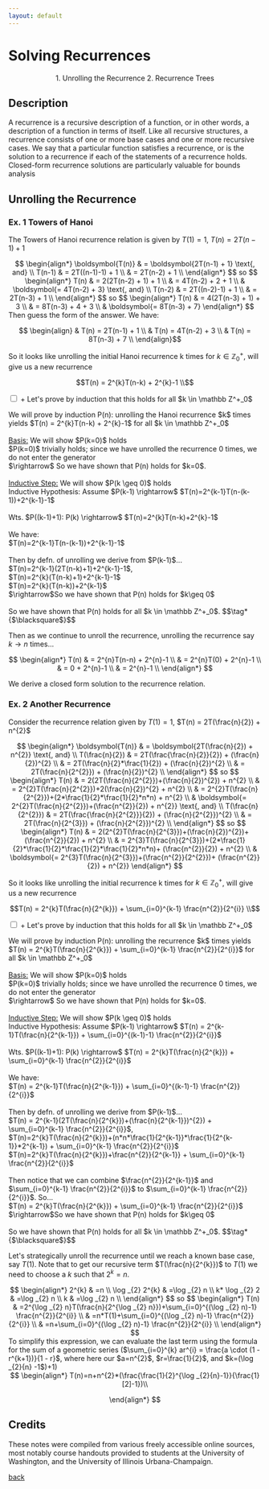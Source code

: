 ```yaml
---
layout: default
---
```


# Solving Recurrences

<p align="center">
  1. Unrolling the Recurrence
  2. Recurrence Trees
</p>

## Description

A recurrence is a recursive description of a function, or in other words, a description of a function in terms of itself. Like all recursive structures, a recurrence consists of one or more base cases and one or more recursive cases. We say that a particular function satisfies a recurrence, or is the solution to a recurrence if each of the statements of a recurrence holds. Closed-form recurrence solutions are particularly valuable for bounds analysis 

## Unrolling the Recurrence
### Ex. 1 Towers of Hanoi
The Towers of Hanoi recurrence relation is given by $T(1) = 1$, $T(n) = 2T(n-1) + 1$
<center>
$$
\begin{align*}
\boldsymbol{T(n)} & = \boldsymbol{2T(n-1) + 1} \text{, and} \\
T(n-1) & = 2T((n-1)-1) + 1 \\
& = 2T(n-2) + 1 \\
\end{align*}
$$
so
$$
\begin{align*}
T(n) & = 2(2T(n-2) + 1) + 1 \\
& = 4T(n-2) + 2 + 1 \\
& \boldsymbol{= 4T(n-2) + 3} \text{, and} \\
T(n-2) & = 2T((n-2)-1) + 1 \\
& = 2T(n-3) + 1 \\
\end{align*}
$$
so
$$
\begin{align*}
T(n) & = 4(2T(n-3) + 1) + 3 \\
& = 8T(n-3) + 4 + 3 \\
& \boldsymbol{= 8T(n-3) + 7}
\end{align*}
$$  
</center>
Then guess the form of the answer. We have: 

$$
\begin{align}
& T(n) = 2T(n-1) + 1 \\
& T(n) = 4T(n-2) + 3 \\
& T(n) = 8T(n-3) + 7 \\
\end{align}$$

So it looks like unrolling the initial Hanoi recurrence k times for $k \in \mathbb Z^+_0$, will give us a new recurrence

$$T(n) = 2^{k}T(n-k) + 2^{k}-1 \\$$

<div class="accordion">
  <div class="accordion-item">
    <input type="checkbox" class="accordion-input" id="p1-1">
    <label class="accordion-header" for="p1-1">+ Let's prove by induction that this holds for all $k \in \mathbb Z^+_0$</label>
    <div class="accordion-content">
      <p>
      We will prove by induction P(n): unrolling the Hanoi recurrence $k$ times yields $T(n) = 2^{k}T(n-k) + 2^{k}-1$ for all $k \in \mathbb Z^+_0$<br><br> 
      <u>Basis:</u> We will show $P(k=0)$ holds<br>
      $P(k=0)$ trivially holds; since we have unrolled the recurrence 0 times, we do not enter the generator<br>
      $\rightarrow$ So we have shown that P(n) holds for $k=0$.<br><br>
      <u>Inductive Step:</u> We will show $P(k \geq 0)$ holds<br> 
      Inductive Hypothesis:
      Assume $P(k-1) \rightarrow$ $T(n)=2^{k-1}T(n-(k-1))+2^{k-1}-1$<br><br>
      Wts. $P((k-1)+1): P(k) \rightarrow$ $T(n)=2^{k}T(n-k)+2^{k}-1$<br><br>
      We have:<br>
      $T(n)=2^{k-1}T(n-(k-1))+2^{k-1}-1$<br><br>
      Then by defn. of unrolling we derive from $P(k-1)$...<br>
      $T(n)=2^{k-1}(2T(n-k)+1)+2^{k-1}-1$, <br>
      $T(n)=2^{k}(T(n-k)+1)+2^{k-1}-1$<br>
      $T(n)=2^{k}(T(n-k))+2^{k-1}$<br>
      $\rightarrow$So we have shown that P(n) holds for $k\geq 0$<br><br>
      So we have shown that P(n) holds for all $k \in \mathbb Z^+_0$.
      $$\tag*{$\blacksquare$}$$
      </p>
    </div>
  </div>
</div>

Then as we continue to unroll the recurrence, unrolling the recurrence say $k \rightarrow n$ times...

$$
\begin{align*}
T(n) & = 2^{n}T(n-n) + 2^{n}-1 \\
& = 2^{n}T(0) + 2^{n}-1 \\
& = 0 + 2^{n}-1 \\
& = 2^{n}-1 \\
\end{align*}
$$

We derive a closed form solution to the recurrence relation.

### Ex. 2 Another Recurrence
Consider the recurrence relation given by $T(1) = 1$, $T(n) = 2T(\frac{n}{2}) + n^{2}$
<center>
$$
\begin{align*}
\boldsymbol{T(n)} & = \boldsymbol{2T(\frac{n}{2}) + n^{2}} \text{, and} \\
T(\frac{n}{2}) & = 2T(\frac{\frac{n}{2}}{2}) + (\frac{n}{2})^{2} \\
& = 2T(\frac{n}{2}*\frac{1}{2}) + (\frac{n}{2})^{2} \\
& = 2T(\frac{n}{2^{2}}) + (\frac{n}{2})^{2} \\
\end{align*}
$$
so
$$
\begin{align*}
T(n) & = 2(2T(\frac{n}{2^{2}})+(\frac{n}{2})^{2}) + n^{2} \\
& = 2^{2}T(\frac{n}{2^{2}})+2(\frac{n}{2})^{2} + n^{2} \\
& = 2^{2}T(\frac{n}{2^{2}})+(2*\frac{1}{2}*\frac{1}{2}*n*n) + n^{2} \\
& \boldsymbol{= 2^{2}T(\frac{n}{2^{2}})+(\frac{n^{2}}{2}) + n^{2}} \text{, and} \\
T(\frac{n}{2^{2}}) & = 2T(\frac{\frac{n}{2^{2}}}{2}) + (\frac{n}{2^{2}})^{2} \\
& = 2T(\frac{n}{2^{3}}) + (\frac{n}{2^{2}})^{2} \\
\end{align*}
$$
so
$$
\begin{align*}
T(n) & = 2(2^{2}T(\frac{n}{2^{3}})+(\frac{n}{2})^{2})+ (\frac{n^{2}}{2}) + n^{2} \\
& = 2^{3}T(\frac{n}{2^{3}})+(2*\frac{1}{2}*\frac{1}{2}*\frac{1}{2}*\frac{1}{2}*n*n)+ (\frac{n^{2}}{2}) + n^{2} \\
& \boldsymbol{= 2^{3}T(\frac{n}{2^{3}})+(\frac{n^{2}}{2^{2}})+ (\frac{n^{2}}{2}) + n^{2}}
\end{align*}
$$  
</center>

So it looks like unrolling the initial recurrence k times for $k \in \mathbb Z^+_0$, will give us a new recurrence

$$T(n) = 2^{k}T(\frac{n}{2^{k}}) + \sum_{i=0}^{k-1} \frac{n^{2}}{2^{i}} \\$$


<div class="accordion">
  <div class="accordion-item">
    <input type="checkbox" class="accordion-input" id="p2-1">
    <label class="accordion-header" for="p2-1">+ Let's prove by induction that this holds for all $k \in \mathbb Z^+_0$</label>
    <div class="accordion-content">
      <p>
      We will prove by induction P(n): unrolling the recurrence $k$ times yields $T(n) = 2^{k}T(\frac{n}{2^{k}}) + \sum_{i=0}^{k-1} \frac{n^{2}}{2^{i}}$ for all $k \in \mathbb Z^+_0$<br><br> 
      <u>Basis:</u> We will show $P(k=0)$ holds<br>
      $P(k=0)$ trivially holds; since we have unrolled the recurrence 0 times, we do not enter the generator<br>
      $\rightarrow$ So we have shown that P(n) holds for $k=0$.<br><br>
      <u>Inductive Step:</u> We will show $P(k \geq 0)$ holds<br> 
      Inductive Hypothesis:
      Assume $P(k-1) \rightarrow$ $T(n) = 2^{k-1}T(\frac{n}{2^{k-1}}) + \sum_{i=0}^{(k-1)-1} \frac{n^{2}}{2^{i}}$<br><br>
      Wts. $P((k-1)+1): P(k) \rightarrow$ $T(n) = 2^{k}T(\frac{n}{2^{k}}) + \sum_{i=0}^{k-1} \frac{n^{2}}{2^{i}}$<br><br>
      We have:<br>
      $T(n) = 2^{k-1}T(\frac{n}{2^{k-1}}) + \sum_{i=0}^{(k-1)-1} \frac{n^{2}}{2^{i}}$<br><br>
      Then by defn. of unrolling we derive from $P(k-1)$...<br>
      $T(n) = 2^{k-1}(2T(\frac{n}{2^{k}})+(\frac{n}{2^{k-1}})^{2}) + \sum_{i=0}^{k-1} \frac{n^{2}}{2^{i}}$, <br>
      $T(n)=2^{k}T(\frac{n}{2^{k}})+(n*n*\frac{1}{2^{k-1}}*\frac{1}{2^{k-1}}*2^{k-1}) + \sum_{i=0}^{k-1} \frac{n^{2}}{2^{i}}$<br>
      $T(n)=2^{k}T(\frac{n}{2^{k}})+\frac{n^{2}}{2^{k-1}} + \sum_{i=0}^{k-1} \frac{n^{2}}{2^{i}}$<br><br>
      Then notice that we can combine $\frac{n^{2}}{2^{k-1}}$ and $\sum_{i=0}^{k-1} \frac{n^{2}}{2^{i}}$ to $\sum_{i=0}^{k-1} \frac{n^{2}}{2^{i}}$. So...<br>
      $T(n) = 2^{k}T(\frac{n}{2^{k}}) + \sum_{i=0}^{k-1} \frac{n^{2}}{2^{i}}$<br>
      $\rightarrow$So we have shown that P(n) holds for $k\geq 0$<br><br>
      So we have shown that P(n) holds for all $k \in \mathbb Z^+_0$.
      $$\tag*{$\blacksquare$}$$
      </p>
    </div>
  </div>
</div>

Let's strategically unroll the recurrence until we reach a known base case, say $T(1)$. Note that to get our recursive term $T(\frac{n}{2^{k}})$ to $T(1)$ we need to choose a $k$ such that $2^{k}=n$.
<center>
$$
\begin{align*}
2^{k} & =n \\
\log _{2} 2^{k} & =\log _{2} n \\
k* \log _{2} 2 & =\log _{2} n \\
k & =\log _{2} n \\
\end{align*}
$$  
so
$$
\begin{align*}
T(n) & =2^{\log _{2} n}T(\frac{n}{2^{\log _{2} n}})+\sum_{i=0}^{(\log _{2} n)-1} \frac{n^{2}}{2^{i}} \\
& =n*T(1)+\sum_{i=0}^{(\log _{2} n)-1} \frac{n^{2}}{2^{i}} \\
& =n+\sum_{i=0}^{(\log _{2} n)-1} \frac{n^{2}}{2^{i}} \\
\end{align*}
$$ 
</center>
To simplify this expression, we can evaluate the last term using the formula for the sum of a geometric series ($\sum_{i=0}^{k} ar^{i} = \frac{a \cdot (1 - r^{k+1})}{1 - r}$, where here our $a=n^{2}$, $r=\frac{1}{2}$, and $k=(\log _{2}{n} -1$)+1)
<center>
$$
\begin{align*}
T(n)=n+n^{2}*(\frac{\frac{1}{2}^{\log _{2}{n}-1}}{\frac{1}[2]-1})\\
  
\end{align*}
$$  
</center>


## Credits
These notes were compiled from various freely accessible online sources, most notably course handouts provided to students at the University of Washington, and the University of Illinois Urbana-Champaign.

[back](./)

